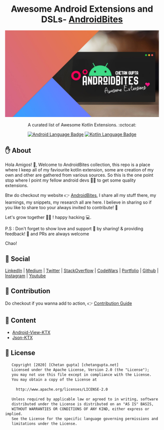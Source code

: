 <h1 align="center">Awesome Android Extensions and DSLs- <a href="https://chetangupta.net" target="_blank">AndroidBites</a>
</h1>
    
![awesome-android-extension-androidbites](./androidbites_awesome_extension.jpg)

<p align="center">
    A curated list of Awesome Kotlin Extensions. :octocat:
</p>

<p align="center">
  <a href="#"><img alt="Android Language Badge" src="https://badgen.net/badge/OS/Android?icon=https://raw.githubusercontent.com/androiddevnotes/awesome-android-kotlin-apps/master/assets/android.svg&color=3ddc84"/></a>
  <a href="#"><img alt="Kotlin Language Badge" src="https://badgen.net/badge/language/Kotlin?icon=https://raw.githubusercontent.com/androiddevnotes/awesome-android-kotlin-apps/master/assets/kotlin.svg&color=f18e33"/></a>
</p>


## :hand: About
Hola Amigos! 🙌, Welcome to AndroidBites collection, this repo is a place where I keep all of my faviourite kotlin extension, some are creation of my own and other are gathered from various sources. So this is the one point stop where I point my fellow android devs 👩‍💻 to get some quality extensions. 

Btw do checkout my website 👉 [AndroidBites](https://chetangupta.net), I share all my stuff there, my learnings, my snippets, my research all are here. I believe in sharing so if you like to share too your always invited to contribute! 🤩

Let's grow together 💪🏻 ! happy hacking 💻.

P.S : Don't forget to show love and support 🥰 by sharing! & providing feedback! 📝 and PRs are always welcome

Chao!

## :eyes: Social
[LinkedIn](https://bit.ly/ch8n-linkdIn) | 
[Medium](https://bit.ly/ch8n-medium-blog) | 
[Twitter](https://bit.ly/ch8n-twitter) | 
[StackOverflow](https://bit.ly/ch8n-stackOflow) | 
[CodeWars](https://bit.ly/ch8n-codewar) |
[Portfolio](https://bit.ly/ch8n-home) |
[Github](https://bit.ly/ch8n-git) |
[Instagram](https://bit.ly/ch8n-insta) |
[Youtube](https://bit.ly/ch8n-youtube) 



## :memo: Contribution
Do checkout if you wanna add to action, 👉  [Contribution Guide](./contribution.md)


## :book: Content
* [Android-View-KTX](./android-view-ktx)
* [Json-KTX](./json-ktx)



## :cop: License
```
   Copyright [2020] [Chetan gupta] [chetangupta.net]
   Licensed under the Apache License, Version 2.0 (the "License");
   you may not use this file except in compliance with the License.
   You may obtain a copy of the License at

     http://www.apache.org/licenses/LICENSE-2.0

   Unless required by applicable law or agreed to in writing, software
   distributed under the License is distributed on an "AS IS" BASIS,
   WITHOUT WARRANTIES OR CONDITIONS OF ANY KIND, either express or implied.
   See the License for the specific language governing permissions and
   limitations under the License.

 ```

